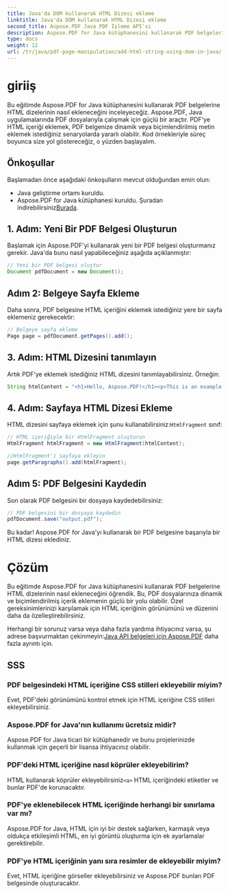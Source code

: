 ```yaml
---
title: Java'da DOM kullanarak HTML Dizesi ekleme
linktitle: Java'da DOM kullanarak HTML Dizesi ekleme
second_title: Aspose.PDF Java PDF İşleme API'si
description: Aspose.PDF for Java kütüphanesini kullanarak PDF belgelerine HTML dizelerini nasıl ekleyeceğinizi öğrenin. Bu adım adım kılavuz size kaynak kod örnekleriyle süreci gösterecektir.
type: docs
weight: 12
url: /tr/java/pdf-page-manipulation/add-html-string-using-dom-in-java/
---
```


# giriiş
Bu eğitimde Aspose.PDF for Java kütüphanesini kullanarak PDF belgelerine HTML dizelerinin nasıl ekleneceğini inceleyeceğiz. Aspose.PDF, Java uygulamalarında PDF dosyalarıyla çalışmak için güçlü bir araçtır. PDF'ye HTML içeriği eklemek, PDF belgenize dinamik veya biçimlendirilmiş metin eklemek istediğiniz senaryolarda yararlı olabilir. Kod örnekleriyle süreç boyunca size yol göstereceğiz, o yüzden başlayalım.

## Önkoşullar
Başlamadan önce aşağıdaki önkoşulların mevcut olduğundan emin olun:
- Java geliştirme ortamı kuruldu.
-  Aspose.PDF for Java kütüphanesi kuruldu. Şuradan indirebilirsiniz[Burada](https://releases.aspose.com/pdf/java/).

## 1. Adım: Yeni Bir PDF Belgesi Oluşturun
Başlamak için Aspose.PDF'yi kullanarak yeni bir PDF belgesi oluşturmanız gerekir. Java'da bunu nasıl yapabileceğiniz aşağıda açıklanmıştır:

```java
// Yeni bir PDF belgesi oluştur
Document pdfDocument = new Document();
```

## Adım 2: Belgeye Sayfa Ekleme
Daha sonra, PDF belgesine HTML içeriğini eklemek istediğiniz yere bir sayfa eklemeniz gerekecektir:

```java
// Belgeye sayfa ekleme
Page page = pdfDocument.getPages().add();
```

## 3. Adım: HTML Dizesini tanımlayın
Artık PDF'ye eklemek istediğiniz HTML dizesini tanımlayabilirsiniz. Örneğin:

```java
String htmlContent = "<h1>Hello, Aspose.PDF!</h1><p>This is an example of adding HTML content to a PDF document.</p>";
```

## 4. Adım: Sayfaya HTML Dizesi Ekleme
 HTML dizesini sayfaya eklemek için şunu kullanabilirsiniz:`HtmlFragment` sınıf:

```java
// HTML içeriğiyle bir HtmlFragment oluşturun
HtmlFragment htmlFragment = new HtmlFragment(htmlContent);

//HtmlFragment'i sayfaya ekleyin
page.getParagraphs().add(htmlFragment);
```

## Adım 5: PDF Belgesini Kaydedin
Son olarak PDF belgesini bir dosyaya kaydedebilirsiniz:

```java
// PDF belgesini bir dosyaya kaydedin
pdfDocument.save("output.pdf");
```

Bu kadar! Aspose.PDF for Java'yı kullanarak bir PDF belgesine başarıyla bir HTML dizesi eklediniz.

# Çözüm
Bu eğitimde Aspose.PDF for Java kütüphanesini kullanarak PDF belgelerine HTML dizelerinin nasıl ekleneceğini öğrendik. Bu, PDF dosyalarınıza dinamik ve biçimlendirilmiş içerik eklemenin güçlü bir yolu olabilir. Özel gereksinimlerinizi karşılamak için HTML içeriğinin görünümünü ve düzenini daha da özelleştirebilirsiniz.

 Herhangi bir sorunuz varsa veya daha fazla yardıma ihtiyacınız varsa, şu adrese başvurmaktan çekinmeyin:[Java API belgeleri için Aspose.PDF](https://reference.aspose.com/pdf/java/) daha fazla ayrıntı için.

## SSS

### PDF belgesindeki HTML içeriğine CSS stilleri ekleyebilir miyim?
   Evet, PDF'deki görünümünü kontrol etmek için HTML içeriğine CSS stilleri ekleyebilirsiniz.

### Aspose.PDF for Java'nın kullanımı ücretsiz midir?
   Aspose.PDF for Java ticari bir kütüphanedir ve bunu projelerinizde kullanmak için geçerli bir lisansa ihtiyacınız olabilir.

### PDF'deki HTML içeriğine nasıl köprüler ekleyebilirim?
   HTML kullanarak köprüler ekleyebilirsiniz`<a>` HTML içeriğindeki etiketler ve bunlar PDF'de korunacaktır.

### PDF'ye eklenebilecek HTML içeriğinde herhangi bir sınırlama var mı?
   Aspose.PDF for Java, HTML için iyi bir destek sağlarken, karmaşık veya oldukça etkileşimli HTML, en iyi görüntü oluşturma için ek ayarlamalar gerektirebilir.

### PDF'ye HTML içeriğinin yanı sıra resimler de ekleyebilir miyim?
   Evet, HTML içeriğine görseller ekleyebilirsiniz ve Aspose.PDF bunları PDF belgesinde oluşturacaktır.